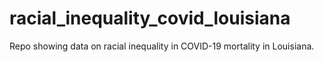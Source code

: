 # racial_inequality_covid_louisiana
Repo showing data on racial inequality in COVID-19 mortality in Louisiana.
